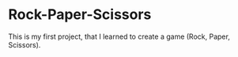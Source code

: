 # Rock-Paper-Scissors

This is my first project, that I learned to create a game (Rock, Paper, Scissors).
